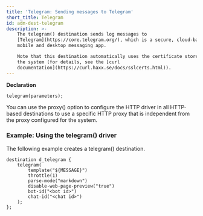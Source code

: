 ```yaml
---
title: 'Telegram: Sending messages to Telegram'
short_title: Telegram
id: adm-dest-telegram
description: >-
    The telegram() destination sends log messages to
    [Telegram](https://core.telegram.org/), which is a secure, cloud-based
    mobile and desktop messaging app.

    Note that this destination automatically uses the certificate store of
    the system (for details, see the [curl
    documentation](https://curl.haxx.se/docs/sslcerts.html)).
---
```


**Declaration**

```config
telegram(parameters);
```

You can use the proxy() option to configure the HTTP driver in all
HTTP-based destinations to use a specific HTTP proxy that is independent
from the proxy configured for the system.

### Example: Using the telegram() driver

The following example creates a telegram() destination.

```config
destination d_telegram {
    telegram(
        template("${MESSAGE}")
        throttle(1)
        parse-mode("markdown")
        disable-web-page-preview("true")
        bot-id("<bot id>")
        chat-id("<chat id>")
    );
};
```
